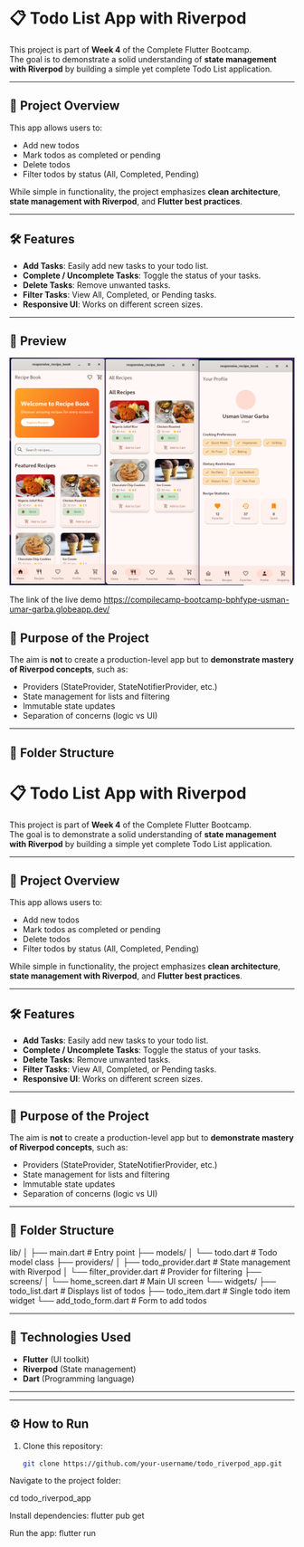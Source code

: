 # 📋 Todo List App with Riverpod

This project is part of **Week 4** of the Complete Flutter Bootcamp.  
The goal is to demonstrate a solid understanding of **state management with Riverpod** by building a simple yet complete Todo List application.

---

## 🚀 Project Overview

This app allows users to:

- Add new todos
- Mark todos as completed or pending
- Delete todos
- Filter todos by status (All, Completed, Pending)

While simple in functionality, the project emphasizes **clean architecture**, **state management with Riverpod**, and **Flutter best practices**.

---

## 🛠 Features

- **Add Tasks**: Easily add new tasks to your todo list.
- **Complete / Uncomplete Tasks**: Toggle the status of your tasks.
- **Delete Tasks**: Remove unwanted tasks.
- **Filter Tasks**: View All, Completed, or Pending tasks.
- **Responsive UI**: Works on different screen sizes.

---

## 📸 Preview

![App Screenshot](https://github.com/techusman-codes/CompileCamp-BootCamp/blob/180b07fbfcac4ee4b70e0f28a2d8a6c3a31bbe14/Projects/Receipt_Book_app/Screenshot%20From%202025-08-02%2022-10-22.png)  


The link of the live demo https://compilecamp-bootcamp-bphfype-usman-umar-garba.globeapp.dev/


## 🎯 Purpose of the Project

The aim is **not** to create a production-level app but to **demonstrate mastery of Riverpod concepts**, such as:

- Providers (StateProvider, StateNotifierProvider, etc.)
- State management for lists and filtering
- Immutable state updates
- Separation of concerns (logic vs UI)

---

## 📂 Folder Structure

# 📋 Todo List App with Riverpod

This project is part of **Week 4** of the Complete Flutter Bootcamp.  
The goal is to demonstrate a solid understanding of **state management with Riverpod** by building a simple yet complete Todo List application.

---

## 🚀 Project Overview

This app allows users to:

- Add new todos
- Mark todos as completed or pending
- Delete todos
- Filter todos by status (All, Completed, Pending)

While simple in functionality, the project emphasizes **clean architecture**, **state management with Riverpod**, and **Flutter best practices**.

---

## 🛠 Features

- **Add Tasks**: Easily add new tasks to your todo list.
- **Complete / Uncomplete Tasks**: Toggle the status of your tasks.
- **Delete Tasks**: Remove unwanted tasks.
- **Filter Tasks**: View All, Completed, or Pending tasks.
- **Responsive UI**: Works on different screen sizes.

---

## 🎯 Purpose of the Project

The aim is **not** to create a production-level app but to **demonstrate mastery of Riverpod concepts**, such as:

- Providers (StateProvider, StateNotifierProvider, etc.)
- State management for lists and filtering
- Immutable state updates
- Separation of concerns (logic vs UI)

---

## 📂 Folder Structure

lib/
│
├── main.dart # Entry point
├── models/
│ └── todo.dart # Todo model class
├── providers/
│ ├── todo_provider.dart # State management with Riverpod
│ └── filter_provider.dart # Provider for filtering
├── screens/
│ └── home_screen.dart # Main UI screen
└── widgets/
├── todo_list.dart # Displays list of todos
├── todo_item.dart # Single todo item widget
└── add_todo_form.dart # Form to add todos


---

## 🧰 Technologies Used

- **Flutter** (UI toolkit)
- **Riverpod** (State management)
- **Dart** (Programming language)

---



---

## ⚙️ How to Run

1. Clone this repository:
   ```bash
   git clone https://github.com/your-username/todo_riverpod_app.git


Navigate to the project folder:

cd todo_riverpod_app



Install dependencies:
flutter pub get


Run the app:
flutter run

